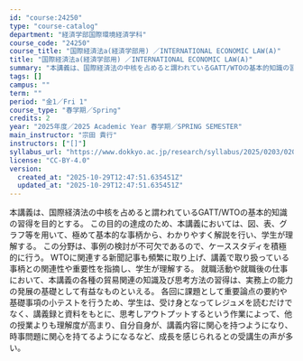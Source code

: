 ```yaml
---
id: "course:24250"
type: "course-catalog"
department: "経済学部国際環境経済学科"
course_code: "24250"
course_title: "国際経済法a(経済学部用) ／INTERNATIONAL ECONOMIC LAW(A)"
title: "国際経済法a(経済学部用) ／INTERNATIONAL ECONOMIC LAW(A)"
summary: "本講義は、国際経済法の中核を占めると謂われているGATT/WTOの基本的知識の習得を目的とする。 この目的の達成のため、本講義においては、図、表、グラフ等を用いて、極めて基本的な事柄から、わかりやすく解説を行い、学生が理解する。 この分野は…"
tags: []
campus: ""
term: ""
period: "金1／Fri 1"
course_type: "春学期／Spring"
credits: 2
year: "2025年度／2025 Academic Year 春学期／SPRING SEMESTER"
main_instructor: "宗田 貴行"
instructors: ["[]"]
syllabus_url: "https://www.dokkyo.ac.jp/research/syllabus/2025/0203/0203_24250_ja_JP.html"
license: "CC-BY-4.0"
version:
  created_at: "2025-10-29T12:47:51.635451Z"
  updated_at: "2025-10-29T12:47:51.635451Z"
---
```

本講義は、国際経済法の中核を占めると謂われているGATT/WTOの基本的知識の習得を目的とする。 この目的の達成のため、本講義においては、図、表、グラフ等を用いて、極めて基本的な事柄から、わかりやすく解説を行い、学生が理解する。 この分野は、事例の検討が不可欠であるので、ケーススタディを積極的に行う。 WTOに関連する新聞記事も頻繁に取り上げ、講義で取り扱っている事柄との関連性や重要性を指摘し、学生が理解する。 就職活動や就職後の仕事において、本講義の各種の貿易関連の知識及び思考方法の習得は、実務上の能力の発展の基礎として有益なものといえる。 各回に課題として重要論点の要約や基礎事項の小テストを行うため、学生は、受け身となってレジュメを読むだけでなく、講義録と資料をもとに、思考しアウトプットするという作業によって、他の授業よりも理解度が高まり、自分自身が、講義内容に関心を持つようになり、時事問題に関心を持てるようになるなど、成長を感じられるとの受講生の声が多い。
